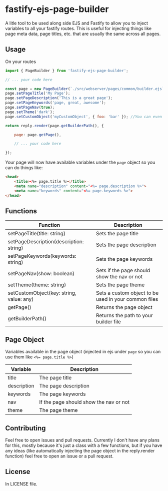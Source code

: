 # fastify-ejs-page-builder

A litle tool to be used along side EJS and Fastify to allow you to inject variables to all your fastify routes. This is useful for injecting things like page meta data, page titles, etc. that are usually the same across all pages. 

## Usage

On your routes

```js
import { PageBuilder } from 'fastify-ejs-page-builder';

// ... your code here

const page = new PageBuilder(`./src/webserver/pages/common/builder.ejs`); //This is the path to your builder file
page.setPageTitle('My Page'); 
page.setPageDescription('This is a great page');
page.setPageKeywords('page, great, awesome');
page.setPageNav(true);
page.setTheme('dark');
page.setCustomObject('myCustomObject', { foo: 'bar' }); //You can even set custom objects to be used in your common files as you like

return reply.render(page.getBuilderPath(), {

    page: page.getPage(),

    // ... your code here

});
```

Your page will now have available variables under the `page` object so you can do things like:

```html
<head>
    <title><%= page.title %></title>
    <meta name="description" content="<%= page.description %>">
    <meta name="keywords" content="<%= page.keywords %>">
</head>
```

## Functions 

| Function | Description |
| --- | --- |
| setPageTitle(title: string) | Sets the page title |
| setPageDescription(description: string) | Sets the page description |
| setPageKeywords(keywords: string) | Sets the page keywords |
| setPageNav(show: boolean) | Sets if the page should show the nav or not |
| setTheme(theme: string) | Sets the page theme |
| setCustomObject(key: string, value: any) | Sets a custom object to be used in your common files |
| getPage() | Returns the page object |
| getBuilderPath() | Returns the path to your builder file |

## Page Object

Variables available in the page object (injected in ejs under `page` so you can use them like `<%= page.title %>`)

| Variable | Description |
| --- | --- |
| title | The page title |
| description | The page description |
| keywords | The page keywords |
| nav | If the page should show the nav or not |
| theme | The page theme |

## Contributing

Feel free to open issues and pull requests. Currently I don't have any plans for this, mostly because it's just a class with a few functions, but if you have any ideas (like automatically injecting the page object in the reply.render function) feel free to open an issue or a pull request.

## License

In LICENSE file.